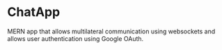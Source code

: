 # ChatApp
MERN app that allows multilateral communication using websockets and allows user authentication using Google OAuth.
